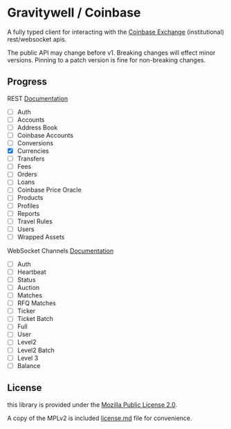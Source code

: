 # Gravitywell / Coinbase

A fully typed client for interacting with the
[Coinbase Exchange](https://www.coinbase.com/developer-platform/products/exchange-api)
(institutional) rest/websocket apis.

The public API may change before v1. Breaking changes will effect minor versions. Pinning to a patch
version is fine for non-breaking changes.

## Progress

REST [Documentation](https://docs.cdp.coinbase.com/exchange/reference/)

- [ ] Auth
- [ ] Accounts
- [ ] Address Book
- [ ] Coinbase Accounts
- [ ] Conversions
- [x] Currencies
- [ ] Transfers
- [ ] Fees
- [ ] Orders
- [ ] Loans
- [ ] Coinbase Price Oracle
- [ ] Products
- [ ] Profiles
- [ ] Reports
- [ ] Travel Rules
- [ ] Users
- [ ] Wrapped Assets

WebSocket Channels [Documentation](https://docs.cdp.coinbase.com/exchange/docs/websocket-channels/)

- [ ] Auth
- [ ] Heartbeat
- [ ] Status
- [ ] Auction
- [ ] Matches
- [ ] RFQ Matches
- [ ] Ticker
- [ ] Ticket Batch
- [ ] Full
- [ ] User
- [ ] Level2
- [ ] Level2 Batch
- [ ] Level 3
- [ ] Balance

## License

this library is provided under the [Mozilla Public License 2.0](https://mozilla.org/MPL/2.0/).

A copy of the MPLv2 is included [license.md](/license.md) file for convenience.

